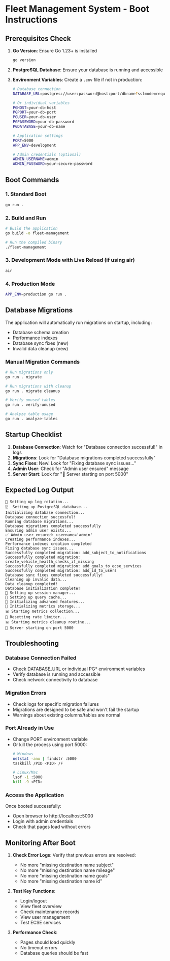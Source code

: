 # Fleet Management System - Boot Instructions

## Prerequisites Check

1. **Go Version**: Ensure Go 1.23+ is installed
   ```bash
   go version
   ```

2. **PostgreSQL Database**: Ensure your database is running and accessible

3. **Environment Variables**: Create a `.env` file if not in production:
   ```bash
   # Database connection
   DATABASE_URL=postgres://user:password@host:port/dbname?sslmode=require
   
   # Or individual variables
   PGHOST=your-db-host
   PGPORT=your-db-port
   PGUSER=your-db-user
   PGPASSWORD=your-db-password
   PGDATABASE=your-db-name
   
   # Application settings
   PORT=5000
   APP_ENV=development
   
   # Admin credentials (optional)
   ADMIN_USERNAME=admin
   ADMIN_PASSWORD=your-secure-password
   ```

## Boot Commands

### 1. Standard Boot
```bash
go run .
```

### 2. Build and Run
```bash
# Build the application
go build -o fleet-management

# Run the compiled binary
./fleet-management
```

### 3. Development Mode with Live Reload (if using air)
```bash
air
```

### 4. Production Mode
```bash
APP_ENV=production go run .
```

## Database Migrations

The application will automatically run migrations on startup, including:
- Database schema creation
- Performance indexes
- Database sync fixes (new)
- Invalid data cleanup (new)

### Manual Migration Commands
```bash
# Run migrations only
go run . migrate

# Run migrations with cleanup
go run . migrate cleanup

# Verify unused tables
go run . verify-unused

# Analyze table usage
go run . analyze-tables
```

## Startup Checklist

1. **Database Connection**: Watch for "Database connection successful!" in logs
2. **Migrations**: Look for "Database migrations completed successfully"
3. **Sync Fixes**: New! Look for "Fixing database sync issues..."
4. **Admin User**: Check for "Admin user ensured" message
5. **Server Start**: Look for "🚀 Server starting on port 5000"

## Expected Log Output

```
📝 Setting up log rotation...
🗄️  Setting up PostgreSQL database...
Initializing database connection...
Database connection successful!
Running database migrations...
Database migrations completed successfully
Ensuring admin user exists...
✅ Admin user ensured: username='admin'
Creating performance indexes...
Performance indexes creation completed
Fixing database sync issues...
Successfully completed migration: add_subject_to_notifications
Successfully completed migration: create_vehicle_health_checks_if_missing
Successfully completed migration: add_goals_to_ecse_services
Successfully completed migration: add_id_to_users
Database sync fixes completed successfully!
Cleaning up invalid data...
Data cleanup completed!
Database initialization complete!
🔐 Setting up session manager...
🚀 Setting up query cache...
🚀 Initializing advanced features...
💾 Initializing metrics storage...
📊 Starting metrics collection...
🔄 Resetting rate limiter...
📊 Starting metrics cleanup routine...
🚀 Server starting on port 5000
```

## Troubleshooting

### Database Connection Failed
- Check DATABASE_URL or individual PG* environment variables
- Verify database is running and accessible
- Check network connectivity to database

### Migration Errors
- Check logs for specific migration failures
- Migrations are designed to be safe and won't fail the startup
- Warnings about existing columns/tables are normal

### Port Already in Use
- Change PORT environment variable
- Or kill the process using port 5000:
  ```bash
  # Windows
  netstat -ano | findstr :5000
  taskkill /PID <PID> /F
  
  # Linux/Mac
  lsof -i :5000
  kill -9 <PID>
  ```

### Access the Application
Once booted successfully:
- Open browser to http://localhost:5000
- Login with admin credentials
- Check that pages load without errors

## Monitoring After Boot

1. **Check Error Logs**: Verify that previous errors are resolved:
   - No more "missing destination name subject"
   - No more "missing destination name mileage"
   - No more "missing destination name goals"
   - No more "missing destination name id"

2. **Test Key Functions**:
   - Login/logout
   - View fleet overview
   - Check maintenance records
   - View user management
   - Test ECSE services

3. **Performance Check**:
   - Pages should load quickly
   - No timeout errors
   - Database queries should be fast